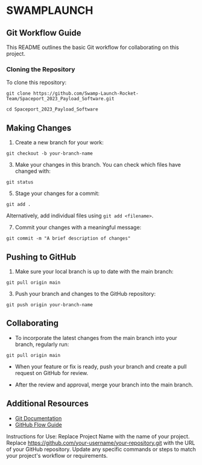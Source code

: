 # SWAMPLAUNCH

## Git Workflow Guide

This README outlines the basic Git workflow for collaborating on this project.

### Cloning the Repository
To clone this repository:

`git clone https://github.com/Swamp-Launch-Rocket-Team/Spaceport_2023_Payload_Software.git`

`cd Spaceport_2023_Payload_Software`

## Making Changes
1. Create a new branch for your work:

`git checkout -b your-branch-name`

3. Make your changes in this branch. You can check which files have changed with:

`git status`

5. Stage your changes for a commit:

`git add .`

Alternatively, add individual files using `git add <filename>`.

7. Commit your changes with a meaningful message:

`git commit -m "A brief description of changes"`

## Pushing to GitHub
1. Make sure your local branch is up to date with the main branch:

`git pull origin main`

3. Push your branch and changes to the GitHub repository:

`git push origin your-branch-name`

## Collaborating
- To incorporate the latest changes from the main branch into your branch, regularly run:

`git pull origin main`

- When your feature or fix is ready, push your branch and create a pull request on GitHub for review.

- After the review and approval, merge your branch into the main branch.

## Additional Resources
- [Git Documentation](https://git-scm.com/doc)
- [GitHub Flow Guide](https://guides.github.com/introduction/flow/)

Instructions for Use:
Replace Project Name with the name of your project.
Replace https://github.com/your-username/your-repository.git with the URL of your GitHub repository.
Update any specific commands or steps to match your project's workflow or requirements.
